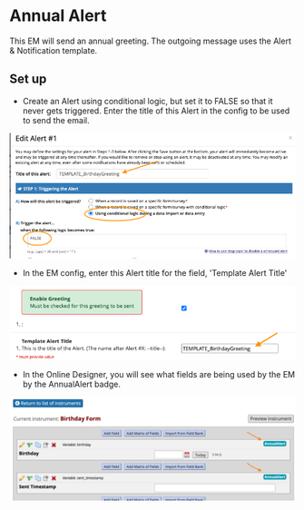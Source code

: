 # Annual Alert
This EM will send an annual greeting.
The outgoing message uses the Alert & Notification template.

## Set up
* Create an Alert using conditional logic, but set it to FALSE so that it never gets triggered.
Enter the title of this Alert in the config to be used to send the email. 
   
![alert_image](/images/md_image_1.png?raw=true "Alert Image")

* In the EM config, enter this Alert title for the field, 'Template Alert Title'

![alert_image](/images/md_image_2.png?raw=true "Alert Image")

* In the Online Designer, you will see what fields are being used by the EM by the AnnualAlert badge.

![alert_image](/images/md_image_3.png?raw=true "Alert Image")
